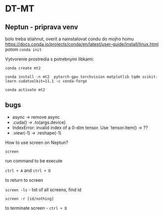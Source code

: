 # DT-MT

## Neptun - priprava venv

bolo treba stiahnut, overit a nainstalovat condu do mojho homu https://docs.conda.io/projects/conda/en/latest/user-guide/install/linux.html potom `conda init`

Vytvorenie prostredia s potrebnymi libkami:


`conda create mt2`

`conda install -n mt2  pytorch-gpu torchvision matplotlib tqdm scikit-learn cudatoolkit=11.1 -c conda-forge`

`conda activate mt2`

## bugs
- async -> remove async
- .cuda() -> .to(args.device)
- IndexError: invalid index of a 0-dim tensor. Use `tensor.item() -> ??
- .view(-1) -> .reshape(-1)


How to use screen on Neptun?

`screen` 

run command to be execute

`ctrl + A` and `ctrl + D`

to return to screen 

`screen -ls` - list of all screens, find id

`screen -r [id/nothing]`

to terminate screen - `ctrl + D`
